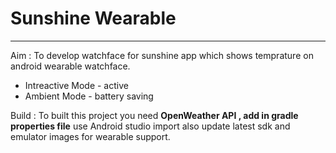 # Sunshine Wearable
_____________________________________________________
Aim : To develop watchface for sunshine app which shows temprature on android wearable watchface.

* Intreactive Mode -  active
* Ambient Mode - battery saving


Build : To built this project you need **OpenWeather API , add in gradle properties file** use Android studio import also update latest sdk and emulator images for wearable support.
